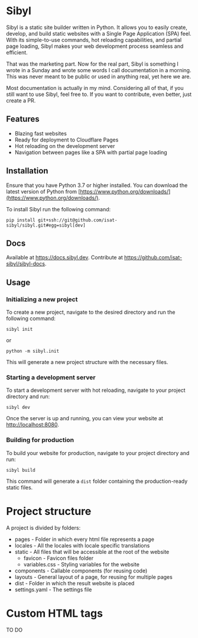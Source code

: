 # Sibyl

Sibyl is a static site builder written in Python. It allows you to easily create, develop, and build static websites with a Single Page Application (SPA) feel. With its simple-to-use commands, hot reloading capabilities, and partial page loading, Sibyl makes your web development process seamless and efficient.

That was the marketing part. Now for the real part, Sibyl is something I wrote in a Sunday and wrote some words I call documentation in a morning. This was never meant to be public or used in anything real, yet here we are.

Most documentation is actually in my mind. Considering all of that, if you still want to use Sibyl, feel free to. If you want to contribute, even better, just create a PR.

## Features

* Blazing fast websites
* Ready for deployment to Cloudflare Pages
* Hot reloading on the development server
* Navigation between pages like a SPA with partial page loading

## Installation

Ensure that you have Python 3.7 or higher installed. You can download the latest version of Python from [https://www.python.org/downloads/](https://www.python.org/downloads/).

To install Sibyl run the following command:

```
pip install git+ssh://git@github.com/isat-sibyl/sibyl.git#egg=sibyl[dev]
```

## Docs

Available at https://docs.sibyl.dev. Contribute at https://github.com/isat-sibyl/sibyl-docs.

## Usage

### Initializing a new project

To create a new project, navigate to the desired directory and run the following command:

```
sibyl init
```

or

```
python -m sibyl.init
```

This will generate a new project structure with the necessary files.

### Starting a development server

To start a development server with hot reloading, navigate to your project directory and run:

```
sibyl dev
```

Once the server is up and running, you can view your website at [http://localhost:8080](http://localhost:8080).

### Building for production

To build your website for production, navigate to your project directory and run:

```
sibyl build
```

This command will generate a `dist` folder containing the production-ready static files.

# Project structure

A project is divided by folders:

 - pages - Folder in which every html file represents a page
 - locales - All the locales with locale specific translations
 - static - All files that will be accessible at the root of the website
   - favicon - Favicon files folder
   - variables.css - Styling variables for the website
 - components - Callable components (for reusing code)
 - layouts - General layout of a page, for reusing for multiple pages
 - dist - Folder in which the result website is placed
 - settings.yaml - The settings file

# Custom HTML tags

TO DO

